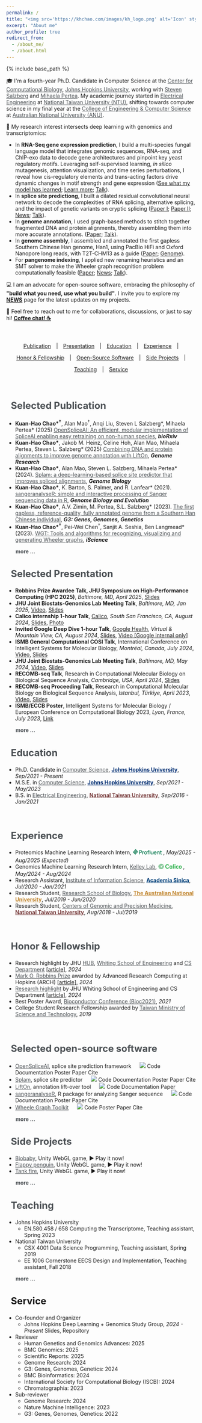 ```yaml
---
permalink: /
title: "<img src='https://khchao.com/images/kh_logo.png' alt='Icon' style='width: 32px; height: 32px; margin-right: 10px;'> &nbsp; About me"
excerpt: "About me"
author_profile: true
redirect_from:
  - /about_me/
  - /about.html
---
```

{% include base_path %}

<script type="application/ld+json">
{
  "@context": "https://schema.org",
  "@type": "Person",
  "name": "Kuan-Hao Chao",
  "alternateName": [
    "趙冠豪",
    "Kuan-Hao",
    "Chao Kuan-Hao",
    "kh chao",
    "k-h chao",
    "khc"
  ],
  "jobTitle": "Computational Biologist",
  "url": "https://khchao.com/about",
  "sameAs": [
    "https://www.linkedin.com/in/kuanhao-chao/",
    "https://x.com/KuanHaoChao",
    "https://scholar.google.com/citations?user=n2AvFg0AAAAJ&hl=en",
    "https://bsky.app/profile/kuanhaochao.bsky.social"
  ]
}

{
  "@context": "https://schema.org",
  "@graph": [
    {
      "@type": "ImageObject",
      "contentUrl": "https://khchao.com/images/Kuan-Hao_Chao.JPG",
      "url": "https://khchao.com/images/Kuan-Hao_Chao.JPG",
      "name": "Kuan-Hao Chao - 1",
      "caption": "Kuan-Hao Chao profile photo",
      "author": {
        "@type": "Person",
        "name": "Kuan-Hao Chao"
      }
    },
    {
      "@type": "ImageObject",
      "contentUrl": "https://khchao.com/images/Kuan-Hao_Chao_full.JPG",
      "url": "https://khchao.com/images/Kuan-Hao_Chao_full.JPG",
      "name": "Kuan-Hao Chao - 2",
      "caption": "Kuan-Hao Chao profile photo full body",
      "author": {
        "@type": "Person",
        "name": "Kuan-Hao Chao"
      }
    },
    {
      "@type": "ImageObject",
      "contentUrl": "https://khchao.com/images/Kuan-Hao_Chao_ismb.JPG",
      "url": "https://khchao.com/images/Kuan-Hao_Chao_ismb.JPG",
      "name": "Kuan-Hao Chao - 3",
      "caption": "Kuan-Hao Chao profile photo ismb talk",
      "author": {
        "@type": "Person",
        "name": "Kuan-Hao Chao"
      }
    },
    {
      "@type": "ImageObject",
      "contentUrl": "https://khchao.com/images/Kuan-Hao_Chao_bds_2022.JPG",
      "url": "https://khchao.com/images/Kuan-Hao_Chao_bds_2022.JPG",
      "name": "Kuan-Hao Chao - 4",
      "caption": "Kuan-Hao Chao profile photo BDS talk",
      "author": {
        "@type": "Person",
        "name": "Kuan-Hao Chao"
      }
    },
    {
      "@type": "ImageObject",
      "contentUrl": "https://khchao.com/images/Kuan-Hao_Chao_bds_2022_2.JPG",
      "url": "https://khchao.com/images/Kuan-Hao_Chao_bds_2022_2.JPG",
      "name": "Kuan-Hao Chao - 5",
      "caption": "Kuan-Hao Chao profile photo BDS talk 2",
      "author": {
        "@type": "Person",
        "name": "Kuan-Hao Chao"
      }
    },
    {
      "@type": "ImageObject",
      "contentUrl": "https://khchao.com/images/Kuan-Hao_Chao_full_2.PNG",
      "url": "https://khchao.com/images/Kuan-Hao_Chao_full_2.PNG",
      "name": "Kuan-Hao Chao - 6",
      "caption": "Kuan-Hao Chao profile photo full body 2",
      "author": {
        "@type": "Person",
        "name": "Kuan-Hao Chao"
      }
    },
  ]
}
</script>



🎓 I'm a fourth-year Ph.D. Candidate in Computer Science at the <a target="_blank"  href="https://ccb.jhu.edu/" style="color:#4A4F53">Center for Computational Biology</a>, <a target="_blank"  href="https://www.jhu.edu/" style="color:#4A4F53">Johns Hopkins University</a>, working with <a target="_blank"  href="https://scholar.google.com/citations?user=sUVeH-4AAAAJ&hl=en" style="color:#4A4F53">Steven Salzberg</a> and <a target="_blank"  href="https://scholar.google.com/citations?user=fKjqGyEAAAAJ&hl=en" style="color:#4A4F53">Mihaela Pertea</a>. My academic journey started in <a target="_blank"  href="https://web.ee.ntu.edu.tw/eng/index.php" style="color:#4A4F53">Electrical Engineering</a> at <a target="_blank"  href="https://www.ntu.edu.tw/english/index.html" style="color:#4A4F53">National Taiwan University (NTU)</a>, shifting towards computer science in my final year at the <a target="_blank" href="https://cecs.anu.edu.au" style="color:#4A4F53">College of Engineering & Computer Science</a> at <a target="_blank"  href="https://www.anu.edu.au" style="color:#4A4F53">Australian National University (ANU)</a>.



🧬 My research interest intersects deep learning with genomics and transcriptomics:

- In **RNA-Seq gene expression prediction**, I build a multi-species fungal language model that integrates genomic sequences, RNA-seq, and ChIP-exo data to decode gene architectures and pinpoint key yeast regulatory motifs. Leveraging self-supervised learning, <i>in silico</i> mutagenesis, attention visualization, and time series perturbations, I reveal how cis-regulatory elements and trans-acting factors drive dynamic changes in motif strength and gene expression (<a href="https://khchao.com/images/fungal_ml_motif.png" target="_blank">See what my model has learned</a>; <a href="https://storage.googleapis.com/storage.khchao.com/slides/JHU_joint_lab_meeting_2025.pdf" target="_blank">Learn more</a>; <a href="https://youtu.be/MvpYQYQvZ0U?si=K4sPzGKzzoT81V40" target="_blank">Talk</a>).
- In **splice site predictiong**, I built a dilated residual convolutional neural network to decode the complexities of RNA splicing, alternative splicing, and the impact of genetic variants on cryptic splicing (<a href="https://doi.org/10.1186/s13059-024-03379-4" target="_blank">Paper I</a>; <a href="https://doi.org/10.1101/2025.03.20.644351" target="_blank">Paper II</a>; <a href="https://hub.jhu.edu/2024/12/11/splam-pinpoints-gene-splicing/" target="_blank">News</a>; <a href="https://youtu.be/MyWwUzjIBVk?si=FNQu8gTR8EbjC87M" target="_blank">Talk</a>).
- In **genome annotation**, I used graph-based methods to stitch together fragmented DNA and protein alignments, thereby assembling them into more accurate annotations. (<a href="https://doi.org/10.1101/gr.279620.124" target="_blank">Paper</a>; <a href="https://youtu.be/1zSz67rxQtA?si=3D_aNxR_OpYe3Fm9" target="_blank">Talk</a>).
- In **genome assembly**, I assembled and annotated the first gapless Southern Chinese Han genome, Han1, using PacBio HiFi and Oxford Nanopore long reads, with T2T-CHM13 as a guide (<a href="https://doi.org/10.1093/g3journal/jkac321" target="_blank">Paper</a>; <a href="https://www.ncbi.nlm.nih.gov/datasets/genome/GCA_024586135.1/" target="_blank">Genome</a>).
- For **pangenome indexing**, I applied new renaming heuristics and an SMT solver to make the Wheeler graph recognition problem computationally feasible (<a href="https://doi.org/10.1016/j.isci.2023.107402" target="_blank">Paper</a>; <a href="https://engineering.jhu.edu/news/the-human-genome-is-biased-but-rearranging-it-can-help/" target="_blank">News</a>; <a href="https://youtu.be/TkX9S024Dk8?si=B_fks-tGxxbMciS2" target="_blank">Talk</a>).

<!-- - In **transcriptional regulatory networks**, my work uses sequence models to decode DNA patterns, aiming to uncover insights into how cis-regulatory DNA sequences and trans-regulators interact. I am building a yeast large language model (LLM) from hundreds of fungus genomes to better understand the mechanisms of yeast gene expression regulation ([Learn more](https://storage.googleapis.com/storage.khchao.com/slides/JHU_joint_lab_meeting_2025.pdf); [Talk](https://youtu.be/MvpYQYQvZ0U?si=K4sPzGKzzoT81V40)).
- In **splice site predictiong**, I built a deep dilated residual convolutional neural network to decode the complexities of RNA splicing, alternative splicing, and the impact of genetic variants on cryptic splicing ([Paper](https://doi.org/10.1186/s13059-024-03379-4); [News](https://hub.jhu.edu/2024/12/11/splam-pinpoints-gene-splicing/); [Talk](https://youtu.be/MyWwUzjIBVk?si=FNQu8gTR8EbjC87M)).
- In **genome annotation**, I used graph-based methods to stitch together fragmented DNA and protein alignments, thereby assembling them into more accurate annotations. ([Paper](https://doi.org/10.1101/gr.279620.124); [Talk](https://youtu.be/1zSz67rxQtA?si=3D_aNxR_OpYe3Fm9)).
- In **genome assembly**, I assembled and annotated the first gapless Southern Chinese Han genome, [Han1](https://www.ncbi.nlm.nih.gov/datasets/genome/GCA_024586135.1/), using PacBio HiFi and Oxford Nanopore long reads, with T2T-CHM13 as a guide ([Paper](https://doi.org/10.1093/g3journal/jkac321)).
- For **pangenome indexing**, I applied new renaming heuristics and an SMT solver to make the Wheeler graph recognition problem computationally feasible ([Paper](https://doi.org/10.1016/j.isci.2023.107402); [News](https://engineering.jhu.edu/news/the-human-genome-is-biased-but-rearranging-it-can-help/); [Talk](https://youtu.be/TkX9S024Dk8?si=B_fks-tGxxbMciS2)). -->
<!-- - My **transcriptome assembly** work focuses on modeling RNA-Seq data using directed acyclic splice graphs, with ongoing research into graph neural networks to decode the complexities of RNA splicing. ([Learn more](https://www.biorxiv.org/content/10.1101/2023.07.27.550754v2)). -->

💻 I am an advocate for open-source software, embracing the philosophy of **"build what you need, use what you build"**. I invite you to explore my **[NEWS](https://khchao.com/news/)** page for the latest updates on my projects.

💬 Feel free to reach out to me for collaborations, discussions, or just to say hi! **[Coffee chat! ☕️](https://calendly.com/kuanhao-chao/30min)**

<style>
  .popup-overlay {
    z-index: 9999;
    display: none;b
    position: fixed;
    top: 0;
    left: 0;
    width: 100%;
    height: 100%;
    background-color: rgba(0, 0, 0, 0.5);
    overflow: auto;
  }
  .popup-content {
    z-index: 10000;
    background-color: white;
    padding: 40px;
    border-radius: 5px;
    box-shadow: 0px 0px 10px rgba(0, 0, 0, 0.2);
    position: absolute;
    left: 50%;
    top: 50%;
    transform: translate(-50%, -50%);
    max-width: 70%; /* Adjust maximum width for responsiveness */
    max-height: calc(100% - 60px); /* Adjust maximum height to fit within the window */
    overflow-y: auto; /* Enable vertical scrolling if content overflows */
  }
  .close-button {
    position: absolute;
    font-size: 35px;
    top: 20px;
    right: 20px;
    cursor: pointer;
  }
</style>

<div class="popup-overlay" id="popupOverlay">
  <div class="popup-content">
    <span class="close-button close-popup-btn">&times;</span>
    <p style="font-size:20pt"><b>Citation</b></p>
    <div id="citation_holder"></div>
    <br>
    <br>
    <pre id="citationbib_holder">{{post.citationbib}}</pre>
  </div>
</div>

<br>
<!-- Quick Links (centered, wrapping, separated) -->

<div style="text-align:center; margin: 20px 0;">
  <ul style="
      list-style: none; 
      padding: 0; 
      margin: 0;
      /* Use inline-flex or flex to keep items on one row until wrapping */
      display: inline-flex; 
      flex-wrap: wrap; 
      gap: 1em; 
      justify-content: center;
    ">
    <li><a href="#selected-publication">Publication</a></li>
    <li>|</li>
    <li><a href="#selected-presentation">Presentation</a></li>
    <li>|</li>
    <li><a href="#education">Education</a></li>
    <li>|</li>
    <li><a href="#experience">Experience</a></li>
    <li>|</li>
    <li><a href="#honor-fellowship">Honor & Fellowship</a></li>
    <li>|</li>
    <li><a href="#open-source">Open-Source Software</a></li>
    <li>|</li>
    <li><a href="#side-projects">Side Projects</a></li>
    <li>|</li>
    <li><a href="#teaching">Teaching</a></li>
    <li>|</li>
    <li><a href="#service">Service</a></li>
  </ul>
</div>
<br>


<h2 class="page__title" id="selected-publication" style="font-size:19pt;"><i class="fa fa-book"></i> &nbsp;  <a href="https://khchao.com/publications/" style="color:#4A4F53; text-decoration: none;">Selected Publication</a></h2>
  <ul>
    <li><b>Kuan-Hao Chao*<sup>†</sup></b>, Alan Mao<sup>†</sup>, Anqi Liu, Steven L Salzberg*, Mihaela Pertea* (2025) <a target="_blank" href="https://doi.org/10.1101/2025.03.20.644351" style="color:#4A4F53">OpenSpliceAI: An efficient, modular implementation of SpliceAI enabling easy retraining on non-human species</a>, <i><b>bioRxiv</b></i>
    </li>
    <li><b>Kuan-Hao Chao*</b>, Jakob M. Heinz, Celine Hoh, Alan Mao, Mihaela Pertea, Steven L. Salzberg* (2025) <a target="_blank" href="https://doi.org/10.1101/gr.279620.124" style="color:#4A4F53">Combining DNA and protein alignments to improve genome annotation with LiftOn</a>, <i><b>Genome Research</b></i>
    </li>
    <li><b>Kuan-Hao Chao*</b>, Alan Mao, Steven L. Salzberg, Mihaela Pertea* (2024). <a target="_blank"  href="https://doi.org/10.1186/s13059-024-03379-4" style="color:#4A4F53">Splam: a deep-learning-based splice site predictor that improves spliced alignments</a>, <i><b>Genome Biology</b></i>
    </li>
    <li><b>Kuan-Hao Chao*</b>, K. Barton, S. Palmer, and R. Lanfear* (2021). <a target="_blank"  href="https://doi.org/10.1093/gbe/evab028" style="color:#4A4F53">sangeranalyseR: simple and interactive processing of Sanger sequencing data in R</a>, <i><b>Genome Biology and Evolution</b></i>
    </li>
    <li><b>Kuan-Hao Chao*</b>, A.V. Zimin, M. Pertea, S.L. Salzberg* (2023). <a target="_blank"  href="https://doi.org/10.1093/g3journal/jkac321" style="color:#4A4F53">The first gapless, reference-quality, fully annotated genome from a Southern Han Chinese individual</a>, <i><b>G3: Genes, Genomes, Genetics</b></i>
    </li>
    <li><b>Kuan-Hao Chao*<sup>†</sup></b>, Pei-Wei Chen<sup>†</sup>, Sanjit A. Seshia, Ben Langmead* (2023). <a target="_blank"  href="https://doi.org/10.1016/j.isci.2023.107402" style="color:#4A4F53">WGT: Tools and algorithms for recognizing, visualizing and generating Wheeler graphs</a>, <i><b>iScience</b></i>
    </li>
  </ul>
  <b style="padding-left:18px;"><i class="fa fa-chevron-circle-right" aria-hidden="true"></i> <a href="https://khchao.com/publications/" style="color:#4A4F53; text-decoration: none;"> &nbsp; more ...</a></b>
<!-- </div> -->

<br>

<h2 class="page__title" id="selected-presentation" style="font-size:19pt"> <i class="fa fa-bookmark"></i> &nbsp; <a href="https://khchao.com/presentations/" style="color:#4A4F53; text-decoration: none;">Selected Presentation</a></h2>
  <ul>
    <li><b>Robbins Prize Awardee Talk, JHU Symposium on High-Performance Computing (HPC 2025)</b>, <i>Baltimore, MD, April 2025</i>, <a href="https://storage.googleapis.com/storage.khchao.com/slides/HPC_symposium_2025.pdf" target="_blank">Slides</a></li>
    <li><b>JHU Joint Biostats-Genomics Lab Meeting Talk</b>, <i>Baltimore, MD, Jan 2025</i>, <a href="https://youtu.be/MvpYQYQvZ0U" target="_blank">Video</a>, <a href="https://storage.googleapis.com/storage.khchao.com/slides/JHU_joint_lab_meeting_2025.pdf" target="_blank">Slides</a></li>
    <li><b>Calico internship 1-hour Talk</b>, <a href="https://www.calicolabs.com/" target="_blank">Calico</a>, <i>South San Francisco, CA, August 2024</i>, <a href="https://storage.googleapis.com/storage.khchao.com/slides/Calico_project_showcase_2024_0821.pdf" target="_blank">Slides</a>, <a href="https://khchao.com/images/calico_intern_talk.png" target="_blank">Photo</a></li>
    <li><b>Invited Google Deep Dive 1-hour Talk</b>, <a href="https://health.google/" target="_blank">Google Health</a>, <i>Virtual & Mountain View, CA, August 2024</i>, <a href="https://storage.cloud.google.com/storage.khchao.com/slides/Google_Deep_Dive_2024_0806.pdf" target="_blank">Slides</a>, <a href="https://drive.google.com/file/d/1xA0ln9r1xWXX8gYLqVgowaPpthOb6eGo/view?usp=drive_link" target="_blank">Video [Google internal only]</a></li>
    <li><b>ISMB General Computational COSI Talk</b>, International Conference on Intelligent Systems for Molecular Biology, <i>Montréal, Canada, July 2024</i>, <a href="https://youtu.be/1zSz67rxQtA?si=3D_aNxR_OpYe3Fm9" target="_blank">Video</a>, <a href="https://storage.cloud.google.com/storage.khchao.com/slides/ISMB_talk_2024.pdf" target="_blank">Slides</a></li> 
    <li><b>JHU Joint Biostats-Genomics Lab Meeting Talk</b>, <i>Baltimore, MD, May 2024</i>, <a href="https://youtu.be/MyWwUzjIBVk" target="_blank">Video</a>, <a href="https://storage.googleapis.com/storage.khchao.com/slides/joint_lab_meeting_slides.pdf" target="_blank">Slides</a></li>
    <li><b>RECOMB-seq Talk</b>, Research in Computational Molecular Biology on Biological Sequence Analysis, <i>Cambridge, USA, April 2024</i>, <a href="https://storage.cloud.google.com/storage.khchao.com/slides/RECOMB-Seq_talk_2024.pdf" target="_blank">Slides</a></li>
    <li><b>RECOMB-seq Proceeding Talk</b>, Research in Computational Molecular Biology on Biological Sequence Analysis, <i>Istanbul, Türkiye, April 2023</i>, <a href="https://www.youtube.com/watch?v=TkX9S024Dk8&ab_channel=RECOMBConferenceSeries" target="_blank">Video</a>, <a href="https://storage.googleapis.com/storage.khchao.com/slides/RECOMB-Seq_talk_2023_WGT.pdf" target="_blank">Slides</a></li>
    <li><b>ISMB/ECCB Poster</b>, Intelligent Systems for Molecular Biology / European Conference on Computational Biology 2023, <i>Lyon, France, July 2023</i>, <a href="https://storage.googleapis.com/storage.khchao.com/JHU%20PhD/ISMB-ECCB2023/splam_poster_ismb.pdf" target="_blank">Link</a></li>
  </ul>
  <b style="padding-left:18px;"><i class="fa fa-chevron-circle-right" aria-hidden="true"></i> <a href="https://khchao.com/presentations/" style="color:#4A4F53; text-decoration: none;"> &nbsp; more ...</a></b>

<br>

<h2 class="page__title" id="education" style="font-size:19pt"> <i class="fa fa-graduation-cap"></i> &nbsp; <a href="https://khchao.com/cv/" style="color:#4A4F53; text-decoration: none;">Education</a></h2>
  <ul>
    <li>Ph.D. Candidate in <a target="_blank"  href="https://www.cs.jhu.edu/" style="color:#4A4F53">Computer Science</a>, <a target="_blank"  href="https://www.jhu.edu/" style="color:#002D72"><b>Johns Hopkins University</b></a>, <i>Sep/2021 - Present</i></li>
    <li>M.S.E. in <a target="_blank"  href="https://www.cs.jhu.edu/" style="color:#4A4F53">Computer Science</a>, <a target="_blank"  href="https://www.jhu.edu/" style="color:#002D72"><b>Johns Hopkins University</b></a>, <i>Sep/2021 - May/2023</i></li>
    <li>B.S. in <a target="_blank"  href="https://eecs.ntu.edu.tw/?locale=en" style="color:#4A4F53">Electrical Engineering</a>, <a target="_blank"  href="https://www.ntu.edu.tw/english/" style="color:#783c3c"><b>National Taiwan University</b></a>, <i>Sep/2016 - Jan/2021</i></li>
  </ul>
<br>

<h2 class="page__title" id="experience" style="font-size:19pt"> <i class="fa fa-briefcase"></i> &nbsp; <a href="https://khchao.com/cv/" style="color:#4A4F53; text-decoration: none;">Experience</a></h2>
  <ul>
    <li>Proteomics Machine Learning Research Intern, 
      <a target="_blank" href="https://www.profluent.bio/" style="color: #28bc54; text-decoration: none !important;">
        <img src="images/Profluent_Logo.png" alt="Profluent Logo" style="height:1.05em; vertical-align: middle; margin-bottom: 6px;">
      </a>, 
      <i>May/2025 - Aug/2025 (Expected)</i>
    </li>
    <li>Genomics Machine Learning Research Intern, 
      <a target="_blank" href="https://www.davidrkelley.com/" style="color:#4A4F53">Kelley Lab</a>, 
      <a target="_blank" href="https://www.calicolabs.com/" style="color: #28bc54; text-decoration: none !important;">
        <img src="images/Calico_Logo.png" alt="Calico Logo" style="height:1em; vertical-align:middle; margin-bottom: 4px;">
        <img src="images/Calico_LLC_logo.png" alt="Calico Logo" style="height:0.8em; vertical-align:middle; margin-bottom: 4px;">
      </a>, 
      <i>May/2024 - Aug/2024</i>
    </li>
    <li>Research Assistant, <a target="_blank"  href="https://www.iis.sinica.edu.tw/en/index.html" style="color:#4A4F53">Institute of Information Science</a>, <a target="_blank"  href="https://www.sinica.edu.tw/en" style="color: #08447c"><b>Academia Sinica</b></a>, <i>Jul/2020 - Jan/2021</i></li>
    <li>Research Student, <a target="_blank"  href="https://biology.anu.edu.au/" style="color:#4A4F53">Research School of Biology</a>, <a target="_blank"  href="https://www.anu.edu.au/" style="color:#c0842c"><b>The Australian National University</b></a>, <i>Jul/2019 - Jun/2020</i></li>
    <li>Research Student, <a target="_blank"  href="http://www.cgm.ntu.edu.tw/web/index/index.jsp?lang=en" style="color:#4A4F53">Centers of Genomic and Precision Medicine</a>, <a target="_blank"  href="https://www.ntu.edu.tw/english/" style="color:#783c3c"><b>National Taiwan University</b></a>, <i>Aug/2018 - Jul/2019</i></li>
  </ul>
<br>

<h2 class="page__title" id="honor-fellowship" style="font-size:19pt"> <i class="fa fa-briefcase"></i> &nbsp; <a href="https://khchao.com/cv/" style="color:#4A4F53; text-decoration: none;">Honor & Fellowship</a></h2>
  <ul>
    <li>Research highlight by JHU <a target="_blank"  href="https://hub.jhu.edu/2024/12/11/splam-pinpoints-gene-splicing/" style="color:#4A4F53">HUB</a>, <a target="_blank"  href="https://engineering.jhu.edu/news/new-ai-tool-pinpoints-gene-splicing-with-unmatched-precision/" style="color:#4A4F53">Whiting School of Engineering</a> and <a target="_blank"  href="https://www.cs.jhu.edu/news/new-ai-tool-pinpoints-gene-splicing-with-unmatched-precision/" style="color:#4A4F53">CS Department</a> [<a href='https://hub.jhu.edu/2024/12/11/splam-pinpoints-gene-splicing/' target='_blank'>article</a>], <i>2024</i></li>
    <li><a target="_blank"  href="https://www.arch.jhu.edu/news-events/all/robbins-award/" style="color:#4A4F53">Mark O. Robbins Prize</a> awarded by Advanced Research Computing at Hopkins (ARCH) [<a href='https://www.cs.jhu.edu/news/phd-student-kuan-hao-chao-wins-mark-o-robbins-prize-in-high-performance-computing/' target='_blank'>article</a>], <i>2024</i></li>
    <li><a target="_blank"  href="https://engineering.jhu.edu/news/the-human-genome-is-biased-but-rearranging-it-can-help/" style="color:#4A4F53">Research highlight</a> by JHU Whiting School of Engineering and CS Department [<a href='https://engineering.jhu.edu/news/the-human-genome-is-biased-but-rearranging-it-can-help/' target='_blank'>article</a>], <i>2024</i></li>
    <li>Best Poster Award, <a target="_blank"  href="https://bioc2021.bioconductor.org/" style="color:#4A4F53">Bioconductor Conference (Bioc2021)</a>, <i>2021</i></li>
    <li>College Student Research Fellowship awarded by <a target="_blank"  href="https://www.nstc.gov.tw/?l=en" style="color:#4A4F53">Taiwan Ministry of Science and Technology</a>, <i>2019</i></li>
  </ul>
<br>

<h2 class="page__title" id="open-source" style="font-size:19pt;"><i class="fa fa-laptop"></i> &nbsp;  <a href="https://github.com/Kuanhao-Chao" style="color:#4A4F53; text-decoration: none;">Selected open-source software</a></h2>
<!-- <div style="margin-left:20px; margin-top:30px; pointer-events: all;
z-index:100;"> -->
  <ul>
    <li><a target="_blank"  href="https://ccb.jhu.edu/openspliceai/" style="color:#4A4F53">OpenSpliceAI</a>, splice site prediction framework &emsp; <a href="https://opensource.org/licenses/GPLv3" target="_blank"><img src="https://img.shields.io/badge/License-GPLv3-green.svg"></a> <a href="https://github.com/Kuanhao-Chao/openspliceai" target="_blank" class="btn btn-outline-primary btn-page-header btn-sm" style="text-decoration: none">Code</a> <a href="https://ccb.jhu.edu/openspliceai/" target="_blank" class="btn btn-outline-primary btn-page-header btn-sm" style="text-decoration: none">Documentation</a> <a href="https://storage.googleapis.com/storage.khchao.com/poster/BDS_OpenSpliceAI.pdf" target="_blank" class="btn btn-outline-primary btn-page-header btn-sm" style="text-decoration: none">Poster</a> <a href="https://doi.org/10.1101/2025.03.20.644351" target="_blank" class="btn btn-outline-primary btn-page-header btn-sm" style="text-decoration: none">Paper</a> <a id="test" class="btn btn-outline-primary btn-page-header btn-sm show-popup-btn" style="text-decoration: none" onclick="dosomething('<b style=color:#ad0000>Kuan-Hao Chao*</b>, Alan Mao, Steven L Salzberg, Mihaela Pertea* (2022). Splam: a deep-learning-based splice site predictor that improves spliced alignments, <i><b>bioRxiv</b></i>, <a href=https://doi.org/10.1101/2023.07.27.550754>https://doi.org/10.1101/2023.07.27.550754</a></div>', '@article{chao2023splam,\n \ttitle={Splam: a deep-learning-based splice site predictor that improves spliced alignments},\n \tauthor={Chao, Kuan-Hao and Mao, Alan and Salzberg, Steven L and Pertea, Mihaela},\n \tjournal={bioRxiv},\n \tpages={2023--07},\n \tyear={2023},\n \tpublisher={Cold Spring Harbor Laboratory}\n }')">Cite</a>
    </li>
    <li><a target="_blank"  href="https://github.com/Kuanhao-Chao/splam" style="color:#4A4F53">Splam</a>, splice site predictor &emsp; <a href="https://opensource.org/licenses/MIT" target="_blank"><img src="https://img.shields.io/badge/License-MIT-yellow.svg"></a> <a href="https://github.com/Kuanhao-Chao/splam" target="_blank" class="btn btn-outline-primary btn-page-header btn-sm" style="text-decoration: none">Code</a> <a href="https://ccb.jhu.edu/splam/" target="_blank" class="btn btn-outline-primary btn-page-header btn-sm" style="text-decoration: none">Documentation</a> <a href="https://storage.googleapis.com/storage.khchao.com/JHU%20PhD/ISMB-ECCB2023/splam_poster_ismb.pdf" target="_blank" class="btn btn-outline-primary btn-page-header btn-sm" style="text-decoration: none">Poster</a> <a href="https://www.biorxiv.org/content/10.1101/2023.07.27.550754v2.full.pdf" target="_blank" class="btn btn-outline-primary btn-page-header btn-sm" style="text-decoration: none">Paper</a> <a id="test" class="btn btn-outline-primary btn-page-header btn-sm show-popup-btn" style="text-decoration: none" onclick="dosomething('<b style=color:#ad0000>Kuan-Hao Chao*</b>, Alan Mao, Steven L Salzberg, Mihaela Pertea* (2022). Splam: a deep-learning-based splice site predictor that improves spliced alignments, <i><b>bioRxiv</b></i>, <a href=https://doi.org/10.1101/2023.07.27.550754>https://doi.org/10.1101/2023.07.27.550754</a></div>', '@article{chao2023splam,\n \ttitle={Splam: a deep-learning-based splice site predictor that improves spliced alignments},\n \tauthor={Chao, Kuan-Hao and Mao, Alan and Salzberg, Steven L and Pertea, Mihaela},\n \tjournal={bioRxiv},\n \tpages={2023--07},\n \tyear={2023},\n \tpublisher={Cold Spring Harbor Laboratory}\n }')">Cite</a>
    </li>
    <li><a target="_blank"  href="https://ccb.jhu.edu/lifton/" style="color:#4A4F53">LiftOn</a>, annotation lift-over tool &emsp; <a href="https://www.gnu.org/licenses/gpl-3.0.en.html" target="_blank"><img src="https://img.shields.io/badge/License-GPLv3-green.svg"></a> <a href="https://github.com/Kuanhao-Chao/LiftOn" target="_blank" class="btn btn-outline-primary btn-page-header btn-sm" style="text-decoration: none">Code</a> <a href="https://ccb.jhu.edu/lifton/" target="_blank" class="btn btn-outline-primary btn-page-header btn-sm" style="text-decoration: none">Documentation</a> <a href="https://ccb.jhu.edu/lifton/" target="_blank" class="btn btn-outline-primary btn-page-header btn-sm" style="text-decoration: none">Paper</a>
    </li>
    <li><a target="_blank"  href="https://github.com/roblanf/sangeranalyseR" style="color:#4A4F53">sangeranalyseR</a>, R package for analyzing Sanger sequence &emsp; <a href="https://opensource.org/licenses/MIT" target="_blank"><img src="https://img.shields.io/badge/License-MIT-yellow.svg"></a> <a href="https://github.com/roblanf/sangeranalyseR" target="_blank" class="btn btn-outline-primary btn-page-header btn-sm" style="text-decoration: none">Code</a> <a href="https://sangeranalyser.readthedocs.io/en/latest/" target="_blank" class="btn btn-outline-primary btn-page-header btn-sm" style="text-decoration: none">Documentation</a> <a href="https://storage.googleapis.com/storage.khchao.com/JHU%20PhD/Bioc2021/sangeranalyseR_poster.pdf" target="_blank" class="btn btn-outline-primary btn-page-header btn-sm" style="text-decoration: none">Poster</a> <a href="https://doi.org/10.1093/gbe/evab028" target="_blank" class="btn btn-outline-primary btn-page-header btn-sm" style="text-decoration: none">Paper</a> <a id="test" class="btn btn-outline-primary btn-page-header btn-sm show-popup-btn" style="text-decoration: none" onclick="dosomething('<br><b style=color:#ad0000>Kuan-Hao Chao*</b>, K. Barton, S. Palmer, and R. Lanfear* (2021). sangeranalyseR&amp;#58 simple and interactive processing of Sanger sequencing data in R, <i><b>Genome Biology and Evolution</b></i>, Volume 13, Issue 3, March 2021, evab028, <a href=https://doi.org/10.1093/gbe/evab028>https://doi.org/10.1093/gbe/evab028</a>', '@article{chao2021sangeranalyser,\n \ttitle={sangeranalyseR: simple and interactive processing of Sanger sequencing data in R},\n \tauthor={Chao, Kuan-Hao and Barton, Kirston and Palmer, Sarah and Lanfear, Robert},\n \tjournal={Genome Biology and Evolution},\n \tvolume={13},\n \tnumber={3},\n \tpages={evab028},\n \tyear={2021},\n \tpublisher={Oxford University Press}\n }')">Cite</a>
    </li>
    <li><a target="_blank"  href="https://github.com/Kuanhao-Chao/Wheeler_Graph_Toolkit" style="color:#4A4F53">Wheele Graph Toolkit</a> &emsp; <a href="https://opensource.org/licenses/MIT" target="_blank"><img src="https://img.shields.io/badge/License-MIT-yellow.svg"></a> <a href="https://github.com/Kuanhao-Chao/Wheeler_Graph_Toolkit" target="_blank" class="btn btn-outline-primary btn-page-header btn-sm" style="text-decoration: none">Code</a> <a href="https://storage.googleapis.com/storage.khchao.com/JHU%20PhD/RECOMB2023/WGT_poster.pdf" target="_blank" class="btn btn-outline-primary btn-page-header btn-sm" style="text-decoration: none">Poster</a> <a href="https://doi.org/10.1016/j.isci.2023.107402" target="_blank" class="btn btn-outline-primary btn-page-header btn-sm" style="text-decoration: none">Paper</a> <a id="test" class="btn btn-outline-primary btn-page-header btn-sm show-popup-btn" style="text-decoration: none" onclick="dosomething('<b style=color:#ad0000>Kuan-Hao Chao*<sup>†</sup></b>, Pei-Wei Chen<sup>†</sup>, Sanjit A. Seshia, Ben Langmead* (2022). WGT&amp;#58 Tools and algorithms for recognizing, visualizing and generating Wheeler graphs, <i><b>bioRxiv</b></i>, <a href=https://doi.org/10.1101/2022.10.15.512390>https://doi.org/10.1101/2022.10.15.512390</a>', '@article{chao2023splam,\n \ttitle={WGT: Tools and algorithms for recognizing, visualizing, and generating Wheeler graphs},\n \tauthor={Chao, Kuan-Hao and Chen, Pei-Wei and Seshia, Sanjit A. and Langmead, Ben},\n \tjournal={iScience},\n \tvolume={26},\n \tnumber={8},\n \tyear={2023},\n \tpublisher={Elsevier}\n }')">Cite</a>
    </li>
  </ul>
  <b style="padding-left:18px;"><i class="fa fa-chevron-circle-right" aria-hidden="true"></i> <a href="https://github.com/Kuanhao-Chao" style="color:#4A4F53; text-decoration: none;"> &nbsp; more ...</a></b>
<!-- </div> -->

<br>

<h2 class="page__title" id="side-projects" style="font-size:19pt;"><i class="fa fa-book"></i> &nbsp;  <a href="https://khchao.com/projects/" style="color:#4A4F53; text-decoration: none;">Side Projects</a></h2>
<!-- <div style="margin-left:20px; margin-top:30px; pointer-events: all;
z-index:100;"> -->
  <ul>
    <li><a target="_blank"  href="https://khchao.com/projects/games/biobaby" style="color:#4A4F53">Biobaby</a>, Unity WebGL game, <a href="https://storage.googleapis.com/storage.khchao.com/biobaby/index.html" class="btn btn-outline-primary btn-page-header btn-sm" style="text-decoration: none" target="_blank">▶️ Play it now!</a>
    </li>
    <li><a target="_blank"  href="https://khchao.com/projects/games/flappy_penguin" style="color:#4A4F53">Flappy penguin</a>, Unity WebGL game, <a href="https://storage.googleapis.com/storage.khchao.com/flappy_penguin/index.html" class="btn btn-outline-primary btn-page-header btn-sm" style="text-decoration: none" target="_blank">▶️ Play it now!</a>
    </li>
    <li><a target="_blank"  href="https://khchao.com/projects/games/tanks_fire" style="color:#4A4F53">Tank fire</a>, Unity WebGL game, <a href="https://storage.googleapis.com/storage.khchao.com/tanks_fire/index.html" class="btn btn-outline-primary btn-page-header btn-sm" style="text-decoration: none" target="_blank">▶️ Play it now!</a>
    </li>
  </ul>
  <b style="padding-left:18px;"><i class="fa fa-chevron-circle-right" aria-hidden="true"></i> <a href="https://khchao.com/projects/" style="color:#4A4F53; text-decoration: none;"> &nbsp; more ...</a></b>
<!-- </div> -->

<br>

<h2 class="page__title" id="teaching" style="font-size:19pt"> <i class="fa fa-user"></i> &nbsp; <a href="https://khchao.com/teaching/" style="color:#4A4F53; text-decoration: none;">Teaching</a></h2>
<ul>
  <li>Johns Hopkins University
    <ul>
      <li>EN.580.458 / 658 Computing the Transcriptome, Teaching assistant, Spring 2023</li>
    </ul>
  </li>

  <li>National Taiwan University
    <ul>
      <li>CSX 4001 Data Science Programming, Teaching assistant, Spring 2019</li>
      <li>EE 1006 Cornerstone EECS Design and Implementation, Teaching assistant, Fall 2018</li>
    </ul>
  </li>
</ul>
<b style="padding-left:18px;"><i class="fa fa-chevron-circle-right" aria-hidden="true"></i> <a href="https://khchao.com/teaching/" style="color:#4A4F53; text-decoration: none;"> &nbsp; more ...</a></b>


<br>

<h2 class="page__title" id="service" style="font-size:19pt"> <i class="fa fa-list"></i> &nbsp; Service</h2>
<ul>
  <li>Co-founder and Organizer
    <ul>
      <li>
          Johns Hopkins Deep Learning + Genomics Study Group, <i>2024 - Present</i> <a href="https://drive.google.com/file/d/1E6Is-48GBmqK98Qh7FeQc8OEtGn4oN-A/view?usp=sharing" target="_blank" class="btn btn-outline-primary btn-page-header btn-sm" style="text-decoration: none">Slides</a>, <a href="https://drive.google.com/drive/folders/15yCXZd5sCuCwPULc3b7p8X5OK8XqbdNp?usp=drive_link" target="_blank" class="btn btn-outline-primary btn-page-header btn-sm" style="text-decoration: none">Repository</a>
      </li>
    </ul>
  </li>

  <li>Reviewer
    <ul>
      <li>
        Human Genetics and Genomics Advances: 2025
      </li>
      <li>
        BMC Genomics: 2025
      </li>
      <li>
        Scientific Reports: 2025
      </li>
      <li>
        Genome Research: 2024
      </li>
      <li>G3: Genes, Genomes, Genetics: 2024</li>
      <li>BMC Bioinformatics: 2024</li>
      <li>International Society for Computational Biology (ISCB): 2024</li>
      <li>Chromatographia: 2023</li>
    </ul>
  </li>

  <li>Sub-reviewer
    <ul>
      <li>Genome Research: 2024</li>
      <li>Nature Machine Intelligence: 2023</li>
      <li>G3: Genes, Genomes, Genetics: 2022</li>
    </ul>
  </li>
</ul>

<br>

<!-- <h2 class="page__title" style="font-size:19pt"> 🧑🏻‍💻 &nbsp; Education</h2>
<br> -->

<!-- <hr>
<div style="width: 80%; text-align: center; margin:auto;">
<a class="twitter-timeline" data-lang="en" data-width="100%" data-height="500" data-theme="light" href="https://twitter.com/KuanHaoChao?ref_src=twsrc%5Etfw" style="align: center">Tweets by KuanHaoChao</a> <script async src="https://platform.twitter.com/widgets.js" charset="utf-8"></script>
</div>
<br> -->

<!-- <div style="text-align: center; pointer-events: all; z-index:100;">
  <a target="_blank"  href="https://www.ntu.edu.tw/english/index.html">
    <img src="/images/NTU.png" style="height:160px; width: 160px; margin: 10px">
  </a>
  <a target="_blank"  href="https://web.ee.ntu.edu.tw/eng/index.php">
    <img src="/images/NTU_EECS.png" style="height:160px; width: 160px; margin: 10px">
  </a>
  <a target="_blank"  href="https://www.sinica.edu.tw/en">
    <img src="/images/AS_logo.png" style="height:160px; width: 160px; margin: 10px">
  </a>
  <a target="_blank"  href="https://www.iis.sinica.edu.tw/index_en.html" >
    <img src="/images/iis_logo.png" style="height:160px; width: 160px; margin: 10px">
  </a>
  <a target="_blank"  href="https://www.anu.edu.au/">
    <img src="/images/anu_logo_small.png" style="height:160px; width: 160px; margin: 10px">
  </a>
  <a target="_blank"  href="http://www.robertlanfear.com/">
    <img src="/images/ANU_Biology.jpg" style="height:160px; width: 160px; margin: 10px">
  </a>
  <a target="_blank"  href="https://bits.iis.sinica.edu.tw/">
    <img src="/images/BIOIT.png" style="height:160px; width: 160px; margin: 10px">
  </a>
  <a target="_blank"  href="http://www.cgm.ntu.edu.tw/web/index/index.jsp?lang=en">
    <img src="/images/CGM_LOGO.png" style="height:160px; width: 160px; margin: 10px">
  </a>
</div> -->
<div style="display:none !important;">
<script type="text/javascript" id="clustrmaps" src="//clustrmaps.com/map_v2.js?d=SjhWAwqGLnloAclnIVxG6gxPA8DEX2yyW2VQlroVDWw&cl=ffffff&w=a" style="pointer-events: all; z-index:100;"></script>
<script>
  initComparisons();
</script>
<div>
<hr>
<br>


<script>
  console.log("button clicked!");
  const showPopupBtns = document.querySelectorAll('.show-popup-btn');
  const closePopupBtns = document.querySelectorAll('.close-popup-btn');
  const popupOverlay = document.getElementById('popupOverlay');

  function dosomething(citation, citationbib){
    console.log(citation);
    console.log(citationbib);
    var divElement = document.getElementById("citation_holder");
    divElement.innerHTML = citation;
    console.log(divElement);

    var divElement = document.getElementById("citationbib_holder");
    divElement.innerHTML = citationbib;
    console.log(divElement);
  }

  showPopupBtns.forEach(button => {
  button.addEventListener('click', () => {
  popupOverlay.style.display = 'flex';
  console.log(popupOverlay);
  });
  });

  closePopupBtns.forEach(button => {
  button.addEventListener('click', () => {
  popupOverlay.style.display = 'none';
  console.log(popupOverlay)
  });
  });
</script>
